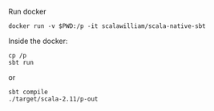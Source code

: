 Run docker

    docker run -v $PWD:/p -it scalawilliam/scala-native-sbt

Inside the docker:    

    cp /p
    sbt run

or

    sbt compile
    ./target/scala-2.11/p-out
